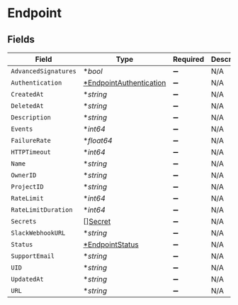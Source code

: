 # Endpoint


## Fields

| Field                                                  | Type                                                   | Required                                               | Description                                            |
| ------------------------------------------------------ | ------------------------------------------------------ | ------------------------------------------------------ | ------------------------------------------------------ |
| `AdvancedSignatures`                                   | **bool*                                                | :heavy_minus_sign:                                     | N/A                                                    |
| `Authentication`                                       | [*EndpointAuthentication](./endpointauthentication.md) | :heavy_minus_sign:                                     | N/A                                                    |
| `CreatedAt`                                            | **string*                                              | :heavy_minus_sign:                                     | N/A                                                    |
| `DeletedAt`                                            | **string*                                              | :heavy_minus_sign:                                     | N/A                                                    |
| `Description`                                          | **string*                                              | :heavy_minus_sign:                                     | N/A                                                    |
| `Events`                                               | **int64*                                               | :heavy_minus_sign:                                     | N/A                                                    |
| `FailureRate`                                          | **float64*                                             | :heavy_minus_sign:                                     | N/A                                                    |
| `HTTPTimeout`                                          | **int64*                                               | :heavy_minus_sign:                                     | N/A                                                    |
| `Name`                                                 | **string*                                              | :heavy_minus_sign:                                     | N/A                                                    |
| `OwnerID`                                              | **string*                                              | :heavy_minus_sign:                                     | N/A                                                    |
| `ProjectID`                                            | **string*                                              | :heavy_minus_sign:                                     | N/A                                                    |
| `RateLimit`                                            | **int64*                                               | :heavy_minus_sign:                                     | N/A                                                    |
| `RateLimitDuration`                                    | **int64*                                               | :heavy_minus_sign:                                     | N/A                                                    |
| `Secrets`                                              | [][Secret](./secret.md)                                | :heavy_minus_sign:                                     | N/A                                                    |
| `SlackWebhookURL`                                      | **string*                                              | :heavy_minus_sign:                                     | N/A                                                    |
| `Status`                                               | [*EndpointStatus](./endpointstatus.md)                 | :heavy_minus_sign:                                     | N/A                                                    |
| `SupportEmail`                                         | **string*                                              | :heavy_minus_sign:                                     | N/A                                                    |
| `UID`                                                  | **string*                                              | :heavy_minus_sign:                                     | N/A                                                    |
| `UpdatedAt`                                            | **string*                                              | :heavy_minus_sign:                                     | N/A                                                    |
| `URL`                                                  | **string*                                              | :heavy_minus_sign:                                     | N/A                                                    |